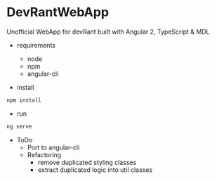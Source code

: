 # DevRantWebApp
Unofficial WebApp for devRant built with Angular 2, TypeScript &amp; MDL

- requirements
  - node
  - npm
  - angular-cli

- install 
```bash
npm install
````

- run 
```bash
ng serve
```

- ToDo
  - Port to angular-cli
  - Refactoring
    - remove duplicated styling classes
    - extract duplicated logic into util classes